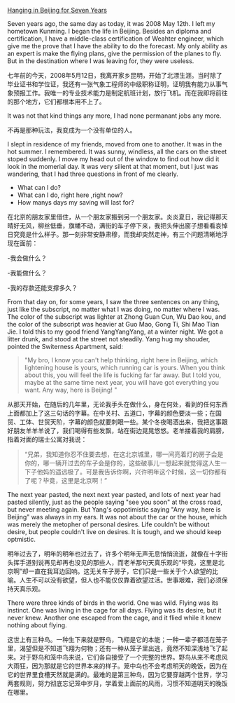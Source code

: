 [Hanging in Beijing for Seven Years](http://mp.weixin.qq.com/s?__biz=MjM5MjAzODU2MA==&mid=206941071&idx=1&sn=8f4470c71f9dc58244e0b3516fa1733a&3rd=MzA3MDU4NTYzMw==&scene=6#rd)

Seven years ago, the same day as today, it was 2008 May 12th. I left my hometown Kunming. I began the life in Beijing. Besides an diploma and certification,  I have a middle-class certification of Weahter engineer, which give me the prove that I have the ability to do the forecast. My only ability as an expert is make the flying plans, give the permission of the planes to fly. But in the destination where I was leaving for, they were useless.

七年前的今天，2008年5月12日，我离开家乡昆明，开始了北漂生涯。当时除了毕业证书和学位证，我还有一张气象工程师的中级职称证明，证明我有能力从事气象预报工作。我唯一的专业技术能力是制定航班计划，放行飞机。而在我即将前往的那个地方，它们都根本用不上了。

It was not that kind things any more, I had none permanant jobs any more.

不再是那种玩法，我变成为一个没有单位的人。

I slept in residence of my friends,  moved from one to another. It was in the hot summer. I remembered. It was sunny, windless, all the cars on the street stoped suddenly. I move my head out of the window to find out how did it look in the momerial day. It was very silient at that moment,  but I just was wandering, that I had three questions in front of me clearly.

- What can I do?
- What can I do, right here ,right now?
- How manys days my saving will last for?


在北京的朋友家里借住，从一个朋友家搬到另一个朋友家。炎炎夏日，我记得那天晴好无风，柳丝低垂，旗幡不动，满街的车子停下来，我把头伸出窗子想看看哀悼日究竟是什么样子。那一刻非常安静肃穆，而我却突然走神，有三个问题清晰地浮现在面前：

-我会做什么？

-我能做什么？

-我的存款还能支撑多久？

From that day on, for some years, I saw the three sentences on any thing,  just like the subscript, no matter what I was doing, no matter where I was. The color of the subscript was  lighter at Zhong Guan Cun, Wu Dao kou, and the color of the subscript was heavier at  Guo Mao, Gong Ti, Shi Mao Tian Jie. I told this to my good friend YangYangYang, at a winter night. We got a litter drunk, and stood at the street not steadily. Yang hug my shouder, pointed the Switerness Apartment, said:

> "My bro, I know you can't help thinking, right here in Beijing, which lightening house is yours, which running car is yours. When you think about this, you will feel the life is fucking far far away. But I told you, maybe at the same time next year, you     will have got everything you want. Any way, here is Beijing! "

从那天开始，在随后的几年里，无论我手头在做什么，身在何处，看到的任何东西上面都加上了这三句话的字幕。在中关村、五道口，字幕的颜色要淡一些；在国贸、工体、世贸天阶，字幕的颜色就要刺眼一些。某个冬夜喝酒出来，我把这事跟好朋友羊羊羊说了，我们喝得有些发飘，站在街边晃晃悠悠。老羊搂着我的肩膀，指着对面的瑞士公寓对我说：

> “兄弟，我知道你忍不住要去想，在这北京城里，哪一间亮着灯的房子会是你的，哪一辆开过去的车子会是你的，这些破事儿一想起来就觉得这人生一下子他妈的遥远极了。可是我告诉你啊，兴许明年这个时候，这一切你都有了呢？毕竟，这里是北京啊！”

The next year pasted, the next next year pasted,  and lots of next year had pasted silently, just as the people saying "see you soon" at the cross road,  but never meeting again. But Yang's oppotimistic saying "Any way, here is Beijing" was always in my ears. It was not about the car or the house, which was merely the metopher of personal desires. Life couldn't be without desire, but people couldn't live on desires. It is tough, and we should keep optmistic.

明年过去了，明年的明年也过去了，许多个明年无声无息悄悄流逝，就像在十字街头挥手道别说再见却再也没见的那些人，而老羊那句天真乐观的“毕竟，这里是北京啊”却一直在我耳边回响。这无关车子房子，它们只是一些关于个人欲望的比喻。人生不可以没有欲望，但人也不能仅仅靠着欲望过活。世事艰难，我们必须保持天真乐观。

There were three kinds of birds in the world. One was wild. Flying was its instinct. One was living in the cage for all days. Flying was its desire, but it never knew.  Another one escaped from the cage, and it flied while it knew nothing about flying.

这世上有三种鸟。一种生下来就是野鸟，飞翔是它的本能；一种一辈子都活在笼子里，渴望但是不知道飞翔为何物；还有一种从笼子里出逃，竟然不知深浅地飞了起来。对于野鸟和笼中鸟来说，它们各自接受了一个完整的世界。野鸟从来不考虑风大雨狂，因为那就是它的世界本来的样子。笼中鸟也不会考虑明天的晚饭，因为在它的世界里食槽天然就是满的。最难的是第三种鸟，因为它要穿越两个世界，学习两套规则，努力彻底忘记笼中岁月，学着爱上面前的风雨，习惯不知道明天的晚饭在哪里。